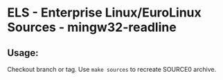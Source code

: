 # ELS - Enterprise Linux/EuroLinux Sources - mingw32-readline
 
## Usage:
  Checkout branch or tag. Use `make sources` to recreate  SOURCE0 archive.
